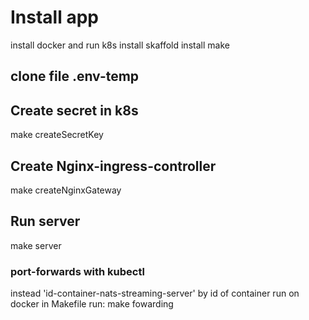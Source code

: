 # Install app
install docker and run k8s
install skaffold
install make
## clone file .env-temp
## Create secret in k8s
make createSecretKey
## Create Nginx-ingress-controller
make createNginxGateway
## Run server
make server
### port-forwards with kubectl
instead 'id-container-nats-streaming-server' by id of container run on docker in Makefile
run: make fowarding